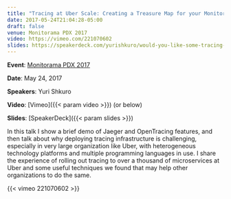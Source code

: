 ```yaml
---
title: "Tracing at Uber Scale: Creating a Treasure Map for your Monitoring Data"
date: 2017-05-24T21:04:28-05:00
draft: false
venue: Monitorama PDX 2017
video: https://vimeo.com/221070602
slides: https://speakerdeck.com/yurishkuro/would-you-like-some-tracing-with-your-monitoring
---
```


**Event**: [Monitorama PDX 2017](http://monitorama.com/2017/pdx.html#schedule)

**Date**: May 24, 2017

**Speakers**: Yuri Shkuro

**Video**: [Vimeo]({{< param video >}}) (or below)

**Slides**: [SpeakerDeck]({{< param slides >}})

In this talk I show a brief demo of Jaeger and OpenTracing features, and then talk about why deploying tracing infrastructure is challenging, especially in very large organization like Uber, with heterogeneous technology platforms and multiple programming languages in use. I share the experience of rolling out tracing to over a thousand of microservices at Uber and some useful techniques we found that may help other organizations to do the same.

{{< vimeo 221070602 >}}
